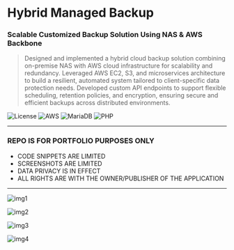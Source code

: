 # Hybrid Managed Backup
### Scalable Customized Backup Solution Using NAS &amp; AWS Backbone
> Designed and implemented a hybrid cloud backup solution combining
            on-premise NAS with AWS cloud infrastructure for scalability and
            redundancy. Leveraged AWS EC2, S3, and microservices architecture to
            build a resilient, automated system tailored to client-specific data
            protection needs. Developed custom API endpoints to support flexible
            scheduling, retention policies, and encryption, ensuring secure and
            efficient backups across distributed environments.

![License](https://img.shields.io/badge/license-Apache--2.0-red.svg)
![AWS](https://img.shields.io/badge/Amazon-AWS-orange)
![MariaDB](https://img.shields.io/badge/MariaDB-10.2-C8102E)
![PHP](https://img.shields.io/badge/PHP-5.2-8A2BE2)

---

### REPO IS FOR PORTFOLIO PURPOSES ONLY
- CODE SNIPPETS ARE LIMITED
- SCREENSHOTS ARE LIMITED
- DATA PRIVACY IS IN EFFECT
- ALL RIGHTS ARE WITH THE OWNER/PUBLISHER OF THE APPLICATION

---

![img1](https://github.com/polljii/hybridbackup/blob/main/hybridbackup1.png)

![img2](https://github.com/polljii/hybridbackup/blob/main/hybridbackup2.png)

![img3](https://github.com/polljii/hybridbackup/blob/main/hybridbackup3.png)

![img4](https://github.com/polljii/hybridbackup/blob/main/hybridbackup4.png)
